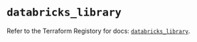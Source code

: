 # `databricks_library`

Refer to the Terraform Registory for docs: [`databricks_library`](https://registry.terraform.io/providers/databricks/databricks/1.32.0/docs/resources/library).
